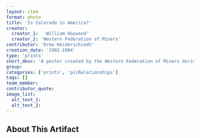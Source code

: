 ```yaml
---
layout: item
format: photo
title: 'Is Colorado in America?'
creator: 
  creator_1:  'William Haywood'
  creator_2: 'Western Federation of Miners'
contributor: 'Drew Heiderschiedt'
creation_date: '1902-1904'
type: 'prints'
short_desc: 'A poster created by the Western Federation of Miners during the Colorado Labor Wars concerning agitation in Telluride, Colorado for better working conditions, wages, etc. that was violently suppressed by local state institutions, especially police.'
group: 
categories: ['prints', 'picRelationships'] 
tags: []
team_member: 
contributor_quote: 
image_list: 
  alt_text_1: 
  alt_text_2: 
---
```

## About This Artifact

